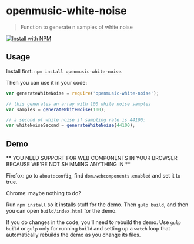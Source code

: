 # openmusic-white-noise

> Function to generate n samples of white noise

[![Install with NPM](https://nodei.co/npm/openmusic-white-noise.png?downloads=true&stars=true)](https://nodei.co/npm/openmusic-white-noise/)

## Usage

Install first: `npm install openmusic-white-noise`.

Then you can use it in your code:

```javascript
var generateWhiteNoise = require('openmusic-white-noise');

// this generates an array with 100 white noise samples
var samples = generateWhiteNoise(100);

// a second of white noise if sampling rate is 44100:
var whiteNoiseSecond = generateWhiteNoise(44100);
```

## Demo

** YOU NEED SUPPORT FOR WEB COMPONENTS IN YOUR BROWSER BECAUSE WE'RE NOT SHIMMING ANYTHING IN **

Firefox: go to `about:config`, find `dom.webcomponents.enabled` and set it to true.

Chrome: maybe nothing to do?

Run `npm install` so it installs stuff for the demo. Then `gulp build`, and then you can open `build/index.html` for the demo.

If you do changes in the code, you'll need to rebuild the demo. Use `gulp build` or `gulp` only for running `build` and setting up a `watch` loop that automatically rebuilds the demo as you change its files.
